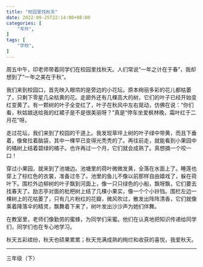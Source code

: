 ```yaml
---
title: "校园里找秋天"
date: 2022-09-25T22:14:00+08:00
categories: [
    "写作",
]
tags: [
    "学校",
]
---
```


周五中午，印老师带着同学们在校园里找秋天。人们常说“一年之计在于春”，我却想到了“一年之美在于秋”。

我们来到校园口，首先映入眼帘的是旁边的小花坛。原本绚丽多彩的花儿都枯萎了，只剩下零星几朵枯黄的花。走廊外还有几棵高大的树，它们的叶子已经开始变红变黄了。有一颗树的叶子全变红了，叶子在秋风中左右晃动，仿佛在说：“你们看，秋姑娘送给我的红裙子是不是很美丽呀？”真是“停车坐爱枫林晚，霜叶红于二月花”呀。

<!--more-->

走过花坛，我们来到了校园的干道上。我发现草坪上树的叶子绿中带黄，而且下垂着，像耷拉着脑袋，其中一棵早已变得光秃秃的了。再往前走，就能看到小果园中的橘树上结着碧绿的橘子。也许再过一个月，它们就会成熟了。真想摘一个咬一口！

穿过小果园，就来到了池塘边。池塘里的荷叶微微发黄，全落在水面上了。睡莲也穿上了棕红色的衣裳，准备过冬了。池里的鱼儿不像以前那样自由嬉戏了，躲在荷叶下。围栏外边柳树的叶子飘到河面上，像一只只绿色的小船，飘呀飘，它们要去找春天了。励志亭对面的枇杷树上结了几棵小果实，像一个个小铃铛。围栏左边一棵树上的花枯萎了，只有几片粉红的花瓣，微风吹过，散发出阵阵清香，它们就像乘着降落伞的精灵，飘舞着下来了，树叶发出沙沙声为她们伴舞。

在教室里，老师们像勤劳的蜜蜂，为同学们采蜜。他们在认真地把知识传递给同学们，同学们也在专心地学习。

秋天五彩缤纷，秋天也硕果累累；秋天充满成熟的绚烂和收获的喜悦，我爱秋天。

---
三年级（下）